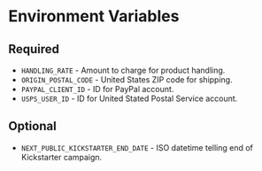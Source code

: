 # Environment Variables

## Required

- `HANDLING_RATE` - Amount to charge for product handling.
- `ORIGIN_POSTAL_CODE` - United States ZIP code for shipping.
- `PAYPAL_CLIENT_ID` - ID for PayPal account.
- `USPS_USER_ID` - ID for United Stated Postal Service account.

## Optional

- `NEXT_PUBLIC_KICKSTARTER_END_DATE` - ISO datetime telling end of Kickstarter campaign.
